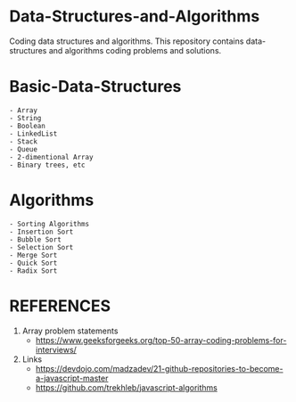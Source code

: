 # Data-Structures-and-Algorithms
Coding data structures and algorithms.
This repository contains data-structures and algorithms coding problems and solutions.

# Basic-Data-Structures
    - Array
    - String
    - Boolean
    - LinkedList
    - Stack
    - Queue
    - 2-dimentional Array
    - Binary trees, etc

# Algorithms
    - Sorting Algorithms
    - Insertion Sort
    - Bubble Sort
    - Selection Sort
    - Merge Sort
    - Quick Sort
    - Radix Sort

# REFERENCES
1. Array problem statements 
    - https://www.geeksforgeeks.org/top-50-array-coding-problems-for-interviews/
2. Links
   - https://devdojo.com/madzadev/21-github-repositories-to-become-a-javascript-master
   - https://github.com/trekhleb/javascript-algorithms